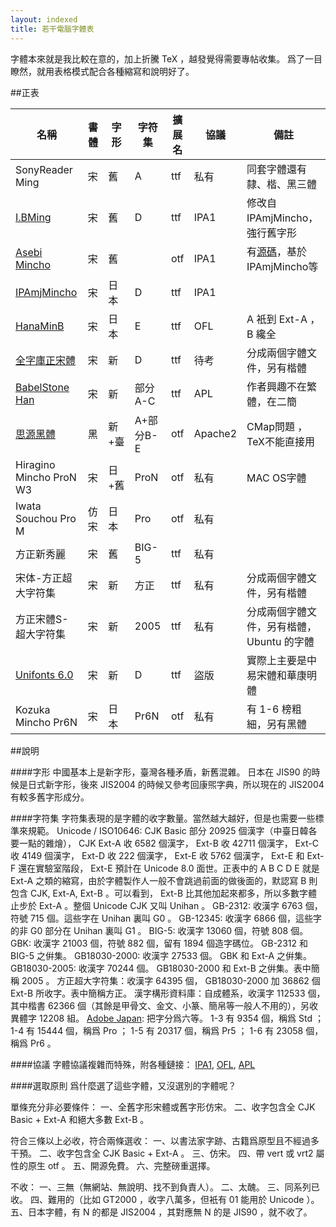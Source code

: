 ```yaml
---
layout: indexed
title: 若干電腦字體表
---
```

字體本來就是我比較在意的，加上折騰 TeX ，越發覺得需要專帖收集。
爲了一目瞭然，就用表格模式配合各種縮寫和說明好了。

##正表

名稱 | 書體 | 字形 | 字符集 | 擴展名 | 協議 | 備註
-----|------|------|--------|-------|------|-----
SonyReader Ming | 宋 | 舊 | A | ttf | 私有 | 同套字體還有隸、楷、黑三體
[I.BMing](http://founder.acgvlyric.org/iu/doku.php/) | 宋 | 舊 | D| ttf | IPA1 | 修改自IPAmjMincho，強行舊字形
[Asebi Mincho](https://metasta.github.io/asebi/) | 宋 | 舊 |  | otf | IPA1 | 有[源碼](https://github.com/metasta/asebi)，基於IPAmjMincho等
[IPAmjMincho](http://mojikiban.ipa.go.jp/) | 宋 | 日本 | D | ttf | IPA1 |
[HanaMinB](http://fonts.jp/hanazono/) | 宋 | 日本 | E | ttf | OFL | A 衹到 Ext-A ， B 纔全
[全字庫正宋體](http://www.cns11643.gov.tw) | 宋 | 新 | D | ttf | 待考 | 分成兩個字體文件，另有楷體
[BabelStone Han](http://www.babelstone.co.uk/Fonts/Han.html) | 宋 | 新 | 部分A-C | ttf | APL | 作者興趣不在繁體，在二簡
[思源黑體](https://github.com/adobe-fonts/source-han-sans/) | 黑 | 新+臺 | A+部分B-E | otf | Apache2 | CMap問題 ，TeX不能直接用
Hiragino Mincho ProN W3| 宋 | 日+舊 | ProN | otf | 私有 | MAC OS字體
Iwata Souchou Pro M | 仿宋 | 日本 | Pro | otf | 私有 |
方正新秀麗 | 宋 | 舊 | BIG-5 | ttf | 私有 |
宋体-方正超大字符集| 宋 | 新 | 方正 | ttf | 私有 | 分成兩個字體文件，另有楷體
方正宋體S-超大字符集 | 宋 | 新 | 2005 | ttf | 私有 | 分成兩個字體文件，另有楷體， Ubuntu 的字體
[Unifonts 6.0](http://okuc.net/SoftWare/UniFonts6.0.exe) | 宋 | 新 | D | ttf | 盜版 | 實際上主要是中易宋體和華康明體
Kozuka Mincho Pr6N | 宋 | 日本 | Pr6N | otf | 私有 | 有 1-6 榜粗細，另有黑體

##說明

####字形
中國基本上是新字形，臺灣各種矛盾，新舊混雜。
日本在 JIS90 的時候是日式新字形，後來 JIS2004 的時候又參考回康煕字典，所以現在的 JIS2004 有較多舊字形成分。

####字符集
字符集表現的是字體的收字數量。當然越大越好，但是也需要一些標準來規範。
Unicode / ISO10646: CJK Basic 部分 20925 個漢字（中臺日韓各要一點的雜燴）， CJK Ext-A 收 6582 個漢字， Ext-B 收 42711 個漢字， Ext-C 收 4149 個漢字， Ext-D 收 222 個漢字， Ext-E 收 5762 個漢字， Ext-E 和 Ext-F 還在實驗室階段， Ext-E 預計在 Unicode 8.0 面世。正表中的 A B C D E 就是 Ext-A 之類的縮寫，由於字體製作人一般不會跳過前面的做後面的，默認寫 B 則包含 CJK, Ext-A, Ext-B 。可以看到， Ext-B 比其他加起來都多，所以多數字體止步於 Ext-A 。整個 Unicode CJK 又叫 Unihan 。
GB-2312: 收漢字 6763 個，符號 715 個。這些字在 Unihan 裏叫 G0 。
GB-12345: 收漢字 6866 個，這些字的非 G0 部分在 Unihan 裏叫 G1 。
BIG-5: 收漢字 13060 個，符號 808 個。
GBK: 收漢字 21003 個，符號 882 個，留有 1894 個造字碼位。 GB-2312 和 BIG-5 之倂集。
GB18030-2000: 收漢字 27533 個。 GBK 和 Ext-A 之倂集。
GB18030-2005: 收漢字 70244 個。 GB18030-2000 和 Ext-B 之倂集。表中簡稱 2005 。
方正超大字符集：收漢字 64395 個， GB18030-2000 加 36862 個 Ext-B 所收字。表中簡稱方正。
漢字構形資料庫：自成體系，收漢字 112533 個，其中楷書 62366 個（其餘是甲骨文、金文、小篆、簡帛等一般人不用的），另收異體字 12208 組。
[Adobe Japan](http://www.adobe.com/content/dam/Adobe/en/devnet/font/pdfs/5078.Adobe-Japan1-6.pdf): 把字分爲六等。 1-3 有 9354 個，稱爲 Std ； 1-4 有 15444 個，稱爲 Pro ； 1-5 有 20317 個，稱爲 Pr5 ； 1-6 有 23058 個，稱爲 Pr6 。

####協議
字體協議複雜而特殊，附各種鏈接： [IPA1](http://opensource.org/licenses/IPA), [OFL](http://scripts.sil.org/cms/scripts/page.php?site_id=nrsi&id=OFL_web), [APL](http://ftp.gnu.org/non-gnu/chinese-fonts-truetype/LICENSE)

####選取原則
爲什麼選了這些字體，又沒選別的字體呢？

單條充分非必要條件：
一、全舊字形宋體或舊字形仿宋。
二、收字包含全 CJK Basic + Ext-A 和絕大多數 Ext-B 。

符合三條以上必收，符合兩條選收：
一、以書法家字跡、古籍爲原型且不經過多干預。
二、收字包含全 CJK Basic + Ext-A 。
三、仿宋。
四、帶 vert 或 vrt2 屬性的原生 otf 。
五、開源免費。
六、完整磅重選擇。

不收：
一、三無（無網站、無說明、找不到負責人）。
二、太醜。
三、同系列已收。
四、難用的（比如 GT2000 ，收字八萬多，但衹有 01 能用於 Unicode ）。
五、日本字體，有 N 的都是 JIS2004 ，其對應無 N 的是 JIS90 ，就不收了。